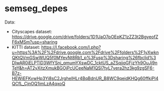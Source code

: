 # semseg_depes
Data:
- Cityscapes dataset: https://drive.google.com/drive/folders/1D1UaO7pOEpKZ1zZZ3t2BgyeofZF6xMSm?usp=sharing
- KITTI dataset: https://l.facebook.com/l.php?u=https%3A%2F%2Fdrive.google.com%2Fdrive%2Ffolders%2F1yXwknQKtQVmGSwWUQ5f0MYevNt8Rb1_p%3Fusp%3Dsharing%26fbclid%3DIwAR0iELPTlD3WfYSnj_qmumYXswDC_1cktUS_aZSqjjqGFjzYh9OuJj9nTeY&h=AT2yXitzXmukBGOjPcUCeeNaM1QSl7tyL7yera2hz3kg9zgSF6-B7z-HEWiEFKvwHp3Yi8sC2JrgheIHLr4BqBdnUR_B8WC9qeidKHQg60ffkiPl4QCfL_CjnOQ1imLzA4qxoQ
